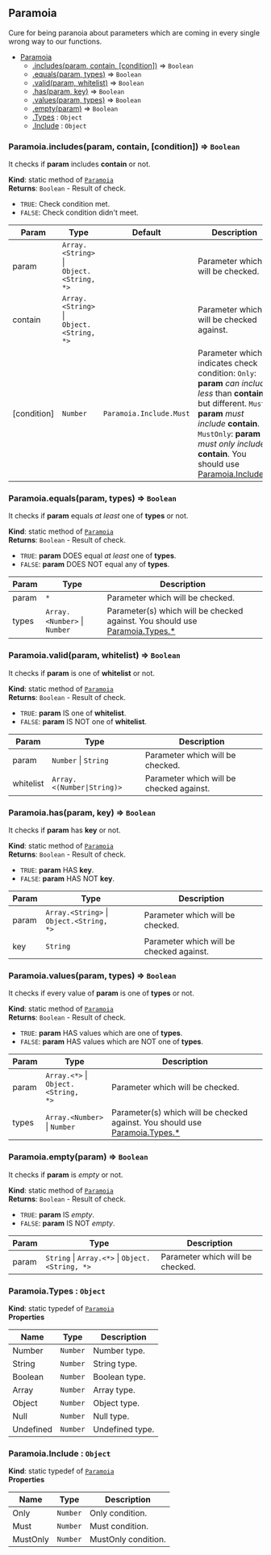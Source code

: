 <a name="module_Paramoia"></a>

## Paramoia
Cure for being paranoia about parameters which are coming in every single wrong way to our functions.


* [Paramoia](#module_Paramoia)
    * [.includes(param, contain, [condition])](#module_Paramoia.includes) ⇒ <code>Boolean</code>
    * [.equals(param, types)](#module_Paramoia.equals) ⇒ <code>Boolean</code>
    * [.valid(param, whitelist)](#module_Paramoia.valid) ⇒ <code>Boolean</code>
    * [.has(param, key)](#module_Paramoia.has) ⇒ <code>Boolean</code>
    * [.values(param, types)](#module_Paramoia.values) ⇒ <code>Boolean</code>
    * [.empty(param)](#module_Paramoia.empty) ⇒ <code>Boolean</code>
    * [.Types](#module_Paramoia.Types) : <code>Object</code>
    * [.Include](#module_Paramoia.Include) : <code>Object</code>

<a name="module_Paramoia.includes"></a>

### Paramoia.includes(param, contain, [condition]) ⇒ <code>Boolean</code>
It checks if **param** includes **contain** or not.

**Kind**: static method of [<code>Paramoia</code>](#module_Paramoia)  
**Returns**: <code>Boolean</code> - Result of check.
- `TRUE`: Check condition met.
- `FALSE`: Check condition didn't meet.  

| Param | Type | Default | Description |
| --- | --- | --- | --- |
| param | <code>Array.&lt;String&gt;</code> \| <code>Object.&lt;String, \*&gt;</code> |  | Parameter which will be checked. |
| contain | <code>Array.&lt;String&gt;</code> \| <code>Object.&lt;String, \*&gt;</code> |  | Parameter which will be checked against. |
| [condition] | <code>Number</code> | <code>Paramoia.Include.Must</code> | Parameter which indicates check condition: `Only`: **param** *can include less* than **contain** but different. `Must`: **param** *must include* **contain**. `MustOnly`: **param** *must only include* **contain**. You should use [Paramoia.Include.*](#module_Paramoia.Include) |

<a name="module_Paramoia.equals"></a>

### Paramoia.equals(param, types) ⇒ <code>Boolean</code>
It checks if **param** equals *at least* one of **types** or not.

**Kind**: static method of [<code>Paramoia</code>](#module_Paramoia)  
**Returns**: <code>Boolean</code> - Result of check.
- `TRUE`: **param** DOES equal *at least* one of **types**.
- `FALSE`: **param** DOES NOT equal any of **types**.  

| Param | Type | Description |
| --- | --- | --- |
| param | <code>\*</code> | Parameter which will be checked. |
| types | <code>Array.&lt;Number&gt;</code> \| <code>Number</code> | Parameter(s) which will be checked against. You should use [Paramoia.Types.*](#module_Paramoia.Types) |

<a name="module_Paramoia.valid"></a>

### Paramoia.valid(param, whitelist) ⇒ <code>Boolean</code>
It checks if **param** is one of **whitelist** or not.

**Kind**: static method of [<code>Paramoia</code>](#module_Paramoia)  
**Returns**: <code>Boolean</code> - Result of check.
- `TRUE`: **param** IS one of **whitelist**.
- `FALSE`: **param** IS NOT one of **whitelist**.  

| Param | Type | Description |
| --- | --- | --- |
| param | <code>Number</code> \| <code>String</code> | Parameter which will be checked. |
| whitelist | <code>Array.&lt;(Number\|String)&gt;</code> | Parameter which will be checked against. |

<a name="module_Paramoia.has"></a>

### Paramoia.has(param, key) ⇒ <code>Boolean</code>
It checks if **param** has **key** or not.

**Kind**: static method of [<code>Paramoia</code>](#module_Paramoia)  
**Returns**: <code>Boolean</code> - Result of check.
- `TRUE`: **param** HAS **key**.
- `FALSE`: **param** HAS NOT **key**.  

| Param | Type | Description |
| --- | --- | --- |
| param | <code>Array.&lt;String&gt;</code> \| <code>Object.&lt;String, \*&gt;</code> | Parameter which will be checked. |
| key | <code>String</code> | Parameter which will be checked against. |

<a name="module_Paramoia.values"></a>

### Paramoia.values(param, types) ⇒ <code>Boolean</code>
It checks if every value of **param** is one of **types** or not.

**Kind**: static method of [<code>Paramoia</code>](#module_Paramoia)  
**Returns**: <code>Boolean</code> - Result of check.
- `TRUE`: **param** HAS values which are one of **types**.
- `FALSE`: **param** HAS values which are NOT one of **types**.  

| Param | Type | Description |
| --- | --- | --- |
| param | <code>Array.&lt;\*&gt;</code> \| <code>Object.&lt;String, \*&gt;</code> | Parameter which will be checked. |
| types | <code>Array.&lt;Number&gt;</code> \| <code>Number</code> | Parameter(s) which will be checked against. You should use [Paramoia.Types.*](#module_Paramoia.Types) |

<a name="module_Paramoia.empty"></a>

### Paramoia.empty(param) ⇒ <code>Boolean</code>
It checks if **param** is *empty* or not.

**Kind**: static method of [<code>Paramoia</code>](#module_Paramoia)  
**Returns**: <code>Boolean</code> - Result of check.
- `TRUE`: **param** IS *empty*.
- `FALSE`: **param** IS NOT *empty*.  

| Param | Type | Description |
| --- | --- | --- |
| param | <code>String</code> \| <code>Array.&lt;\*&gt;</code> \| <code>Object.&lt;String, \*&gt;</code> | Parameter which will be checked. |

<a name="module_Paramoia.Types"></a>

### Paramoia.Types : <code>Object</code>
**Kind**: static typedef of [<code>Paramoia</code>](#module_Paramoia)  
**Properties**

| Name | Type | Description |
| --- | --- | --- |
| Number | <code>Number</code> | Number type. |
| String | <code>Number</code> | String type. |
| Boolean | <code>Number</code> | Boolean type. |
| Array | <code>Number</code> | Array type. |
| Object | <code>Number</code> | Object type. |
| Null | <code>Number</code> | Null type. |
| Undefined | <code>Number</code> | Undefined type. |

<a name="module_Paramoia.Include"></a>

### Paramoia.Include : <code>Object</code>
**Kind**: static typedef of [<code>Paramoia</code>](#module_Paramoia)  
**Properties**

| Name | Type | Description |
| --- | --- | --- |
| Only | <code>Number</code> | Only condition. |
| Must | <code>Number</code> | Must condition. |
| MustOnly | <code>Number</code> | MustOnly condition. |

